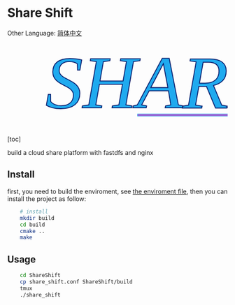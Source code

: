 # Share Shift

Other Language: [简体中文](./docs/zh-CN/README.zh-CN.md)

 <svg width="767" height="300" xmlns="http://www.w3.org/2000/svg">
 <g>
  <title>Layer 1</title>
  <text font-style="italic" transform="matrix(1.99102 0 0 1.99102 460.065 233.22)" stroke="#0d2270" xml:space="preserve" text-anchor="start" font-family="'Alegreya'" font-size="86" id="svg_1" y="-42.58992" x="-187.25809" fill="#1faaef">SHARE</text>
  <text stroke-width="0.3" stroke="#4e2160" font-style="italic" xml:space="preserve" text-anchor="start" font-family="'Brygada 1918'" font-size="86" id="svg_5" y="244" x="538" fill="#8b1cdb">shift</text>
  <rect id="svg_8" height="5" width="433" y="162" x="297.83333" stroke="#1faaef" fill="#a961d3"/>
 </g></svg>



[toc]

build a cloud share platform with fastdfs and nginx



## Install

first, you need to build the enviroment, see [the enviroment file](./docs/enviroment.md), then you can install the project as follow:

```bash
    # install
    mkdir build
    cd build
    cmake ..
    make
```

## Usage

```bash
    cd ShareShift
    cp share_shift.conf ShareShift/build
    tmux
    ./share_shift
```
